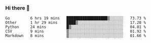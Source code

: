 ### Hi there 👋

<!--START_SECTION:waka-->
```text
Go         6 hrs 19 mins   ██████████████████▒░░░░░░   73.73 % 
Other      1 hr 29 mins    ████▒░░░░░░░░░░░░░░░░░░░░   17.28 % 
Python     24 mins         █▒░░░░░░░░░░░░░░░░░░░░░░░   04.81 % 
CSV        9 mins          ▒░░░░░░░░░░░░░░░░░░░░░░░░   01.92 % 
Markdown   8 mins          ▒░░░░░░░░░░░░░░░░░░░░░░░░   01.66 % 
```
<!--END_SECTION:waka-->

<!--
**Abingcbc/Abingcbc** is a ✨ _special_ ✨ repository because its `README.md` (this file) appears on your GitHub profile.

Here are some ideas to get you started:

- 🔭 I’m currently working on ...
- 🌱 I’m currently learning ...
- 👯 I’m looking to collaborate on ...
- 🤔 I’m looking for help with ...
- 💬 Ask me about ...
- 📫 How to reach me: ...
- 😄 Pronouns: ...
- ⚡ Fun fact: ...

![Top Langs](https://github-readme-stats.vercel.app/api/top-langs/?username=abingcbc&count_private=true)
![Abing's github stats](https://github-readme-stats.vercel.app/api?username=abingcbc&count_private=true&show_icons=true&theme=dark)

-->


